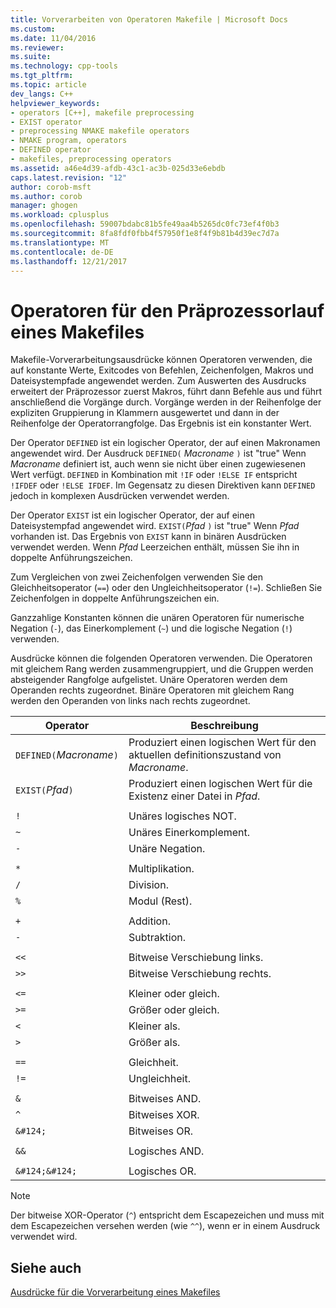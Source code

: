 ```yaml
---
title: Vorverarbeiten von Operatoren Makefile | Microsoft Docs
ms.custom: 
ms.date: 11/04/2016
ms.reviewer: 
ms.suite: 
ms.technology: cpp-tools
ms.tgt_pltfrm: 
ms.topic: article
dev_langs: C++
helpviewer_keywords:
- operators [C++], makefile preprocessing
- EXIST operator
- preprocessing NMAKE makefile operators
- NMAKE program, operators
- DEFINED operator
- makefiles, preprocessing operators
ms.assetid: a46e4d39-afdb-43c1-ac3b-025d33e6ebdb
caps.latest.revision: "12"
author: corob-msft
ms.author: corob
manager: ghogen
ms.workload: cplusplus
ms.openlocfilehash: 59007bdabc81b5fe49aa4b5265dc0fc73ef4f0b3
ms.sourcegitcommit: 8fa8fdf0fbb4f57950f1e8f4f9b81b4d39ec7d7a
ms.translationtype: MT
ms.contentlocale: de-DE
ms.lasthandoff: 12/21/2017
---
```

# <a name="makefile-preprocessing-operators"></a>Operatoren für den Präprozessorlauf eines Makefiles
Makefile-Vorverarbeitungsausdrücke können Operatoren verwenden, die auf konstante Werte, Exitcodes von Befehlen, Zeichenfolgen, Makros und Dateisystempfade angewendet werden. Zum Auswerten des Ausdrucks erweitert der Präprozessor zuerst Makros, führt dann Befehle aus und führt anschließend die Vorgänge durch. Vorgänge werden in der Reihenfolge der expliziten Gruppierung in Klammern ausgewertet und dann in der Reihenfolge der Operatorrangfolge. Das Ergebnis ist ein konstanter Wert.  
  
 Der Operator `DEFINED` ist ein logischer Operator, der auf einen Makronamen angewendet wird. Der Ausdruck `DEFINED(` *Macroname* `)` ist "true" Wenn *Macroname* definiert ist, auch wenn sie nicht über einen zugewiesenen Wert verfügt. `DEFINED` in Kombination mit `!IF` oder `!ELSE IF` entspricht `!IFDEF` oder `!ELSE IFDEF`. Im Gegensatz zu diesen Direktiven kann `DEFINED` jedoch in komplexen Ausdrücken verwendet werden.  
  
 Der Operator `EXIST` ist ein logischer Operator, der auf einen Dateisystempfad angewendet wird. `EXIST(`*Pfad* `)` ist "true" Wenn *Pfad* vorhanden ist. Das Ergebnis von `EXIST` kann in binären Ausdrücken verwendet werden. Wenn *Pfad* Leerzeichen enthält, müssen Sie ihn in doppelte Anführungszeichen.  
  
 Zum Vergleichen von zwei Zeichenfolgen verwenden Sie den Gleichheitsoperator (`==`) oder den Ungleichheitsoperator (`!=`). Schließen Sie Zeichenfolgen in doppelte Anführungszeichen ein.  
  
 Ganzzahlige Konstanten können die unären Operatoren für numerische Negation (`-`), das Einerkomplement (`~`) und die logische Negation (`!`) verwenden.  
  
 Ausdrücke können die folgenden Operatoren verwenden. Die Operatoren mit gleichem Rang werden zusammengruppiert, und die Gruppen werden absteigender Rangfolge aufgelistet. Unäre Operatoren werden dem Operanden rechts zugeordnet. Binäre Operatoren mit gleichem Rang werden den Operanden von links nach rechts zugeordnet.  
  
|Operator|Beschreibung|  
|--------------|-----------------|  
|`DEFINED(`*Macroname*`)`|Produziert einen logischen Wert für den aktuellen definitionszustand von *Macroname*.|  
|`EXIST(`*Pfad*`)`|Produziert einen logischen Wert für die Existenz einer Datei in *Pfad*.|  
|||  
|`!`|Unäres logisches NOT.|  
|`~`|Unäres Einerkomplement.|  
|`-`|Unäre Negation.|  
|||  
|`*`|Multiplikation.|  
|`/`|Division.|  
|`%`|Modul (Rest).|  
|||  
|`+`|Addition.|  
|`-`|Subtraktion.|  
|||  
|`<<`|Bitweise Verschiebung links.|  
|`>>`|Bitweise Verschiebung rechts.|  
|||  
|`<=`|Kleiner oder gleich.|  
|`>=`|Größer oder gleich.|  
|`<`|Kleiner als.|  
|`>`|Größer als.|  
|||  
|`==`|Gleichheit.|  
|`!=`|Ungleichheit.|  
|||  
|`&`|Bitweises AND.|  
|`^`|Bitweises XOR.|  
|`&#124;`|Bitweises OR.|  
|||  
|`&&`|Logisches AND.|  
|||  
|`&#124;&#124;`|Logisches OR.|  
  
> [!NOTE]
>  Der bitweise XOR-Operator (`^`) entspricht dem Escapezeichen und muss mit dem Escapezeichen versehen werden (wie `^^`), wenn er in einem Ausdruck verwendet wird.  
  
## <a name="see-also"></a>Siehe auch  
 [Ausdrücke für die Vorverarbeitung eines Makefiles](../build/expressions-in-makefile-preprocessing.md)